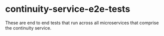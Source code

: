 # continuity-service-e2e-tests

These are end to end tests that run across all microservices that comprise the continuity service.

